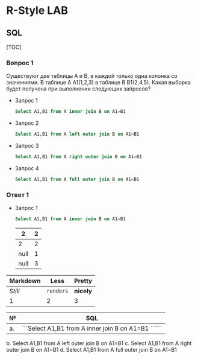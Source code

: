 # R-Style LAB

## SQL 
[TOC]
### Вопрос 1
Существуют две таблицы А и B, в каждой только одна колонка  cо значениями. 
В таблице А A1(1,2,3)  в таблице B B1(2,4,5). 
Какая выборка будет получена при выполнении следующих запросов? 

* Запрос 1
  ```sql 
  Select A1,B1 from A inner join B on A1=B1
  ```
* Запрос 2
  ```sql 
  Select A1,B1 from A left outer join B on A1=B1
  ```
* Запрос 3
  ```sql 
  Select A1,B1 from A right outer join B on A1=B1
  ```
* Запрос 4
  ```sql 
  Select A1,B1 from A full outer join B on A1=B1
  ```
### Ответ 1
* Запрос 1
  ```sql 
  Select A1,B1 from A inner join B on A1=B1
  ```
  | 2 | 2 |
  | --- | --- |
  | 2 | 2 |
  | null | 1 |
  | null | 3 |



Markdown | Less | Pretty
--- | --- | ---
*Still* | `renders` | **nicely**
1 | 2 | 3

 № | SQL
--- | --- 
а. |   ```Select A1,B1 from A inner join B on A1=B1 `````` 



b.	Select A1,B1 from A left outer join B on A1=B1
c.	Select A1,B1 from A right outer join B on A1=B1
d.	Select A1,B1 from A full outer join B on A1=B1
